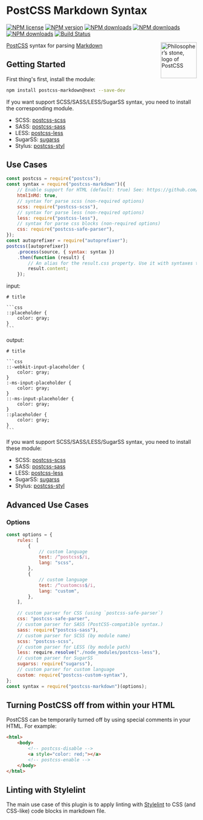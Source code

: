 # PostCSS Markdown Syntax

[![NPM license](https://img.shields.io/npm/l/postcss-markdown.svg)](https://www.npmjs.com/package/postcss-markdown)
[![NPM version](https://img.shields.io/npm/v/postcss-markdown/next.svg?style=flat-square)](https://www.npmjs.com/package/postcss-markdown/v/next)
[![NPM downloads](https://img.shields.io/npm/dw/postcss-markdown.svg)](http://www.npmtrends.com/postcss-markdown)
[![NPM downloads](https://img.shields.io/npm/dm/postcss-markdown.svg)](http://www.npmtrends.com/postcss-markdown)
[![NPM downloads](https://img.shields.io/npm/dy/postcss-markdown.svg)](http://www.npmtrends.com/postcss-markdown)
[![Build Status](https://github.com/ota-meshi/postcss-markdown/workflows/CI/badge.svg?branch=master)](https://github.com/ota-meshi/postcss-markdown/actions?query=workflow%3ACI)

<img align="right" width="95" height="95"
 title="Philosopher’s stone, logo of PostCSS"
 src="http://postcss.github.io/postcss/logo.svg">

[PostCSS](https://github.com/postcss/postcss) syntax for parsing [Markdown](https://daringfireball.net/projects/markdown/syntax)

## Getting Started

First thing's first, install the module:

```bash
npm install postcss-markdown@next --save-dev
```

If you want support SCSS/SASS/LESS/SugarSS syntax, you need to install the corresponding module.

- SCSS: [postcss-scss](https://github.com/postcss/postcss-scss)
- SASS: [postcss-sass](https://github.com/aleshaoleg/postcss-sass)
- LESS: [postcss-less](https://github.com/shellscape/postcss-less)
- SugarSS: [sugarss](https://github.com/postcss/sugarss)
- Stylus: [postcss-styl](https://github.com/ota-meshi/postcss-styl)

## Use Cases

```js
const postcss = require("postcss");
const syntax = require("postcss-markdown")({
    // Enable support for HTML (default: true) See: https://github.com/gucong3000/postcss-html
    htmlInMd: true,
    // syntax for parse scss (non-required options)
    scss: require("postcss-scss"),
    // syntax for parse less (non-required options)
    less: require("postcss-less"),
    // syntax for parse css blocks (non-required options)
    css: require("postcss-safe-parser"),
});
const autoprefixer = require("autoprefixer");
postcss([autoprefixer])
    .process(source, { syntax: syntax })
    .then(function (result) {
        // An alias for the result.css property. Use it with syntaxes that generate non-CSS output.
        result.content;
    });
```

input:

<pre><code># title

```css
::placeholder {
    color: gray;
}
```
</code></pre>

output:

<pre><code># title

```css
::-webkit-input-placeholder {
    color: gray;
}
:-ms-input-placeholder {
    color: gray;
}
::-ms-input-placeholder {
    color: gray;
}
::placeholder {
    color: gray;
}
```
</code></pre>

If you want support SCSS/SASS/LESS/SugarSS syntax, you need to install these module:

- SCSS: [postcss-scss](https://github.com/postcss/postcss-scss)
- SASS: [postcss-sass](https://github.com/aleshaoleg/postcss-sass)
- LESS: [postcss-less](https://github.com/shellscape/postcss-less)
- SugarSS: [sugarss](https://github.com/postcss/sugarss)
- Stylus: [postcss-styl](https://github.com/ota-meshi/postcss-styl)

## Advanced Use Cases

### Options

```js
const options = {
    rules: [
        {
            // custom language
            test: /^postcss$/i,
            lang: "scss",
        },
        {
            // custom language
            test: /^customcss$/i,
            lang: "custom",
        },
    ],

    // custom parser for CSS (using `postcss-safe-parser`)
    css: "postcss-safe-parser",
    // custom parser for SASS (PostCSS-compatible syntax.)
    sass: require("postcss-sass"),
    // custom parser for SCSS (by module name)
    scss: "postcss-scss",
    // custom parser for LESS (by module path)
    less: require.resolve("./node_modules/postcss-less"),
    // custom parser for SugarSS
    sugarss: require("sugarss"),
    // custom parser for custom language
    custom: require("postcss-custom-syntax"),
};
const syntax = require("postcss-markdown")(options);
```

## Turning PostCSS off from within your HTML

PostCSS can be temporarily turned off by using special comments in your HTML. For example:

```html
<html>
    <body>
        <!-- postcss-disable -->
        <a style="color: red;"></a>
        <!-- postcss-enable -->
    </body>
</html>
```

## Linting with Stylelint

The main use case of this plugin is to apply linting with [Stylelint] to CSS (and CSS-like) code blocks in markdown file.

[stylelint]: https://stylelint.io/
